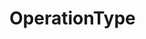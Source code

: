 #  OperationType

<api-schema openapi-path="../../../api-specs/swagger-otr-api.json" name="OperationType"/>